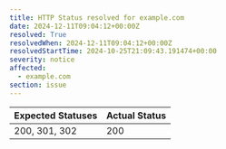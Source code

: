```yaml
---
title: HTTP Status resolved for example.com
date: 2024-12-11T09:04:12+00:00Z
resolved: True
resolvedWhen: 2024-12-11T09:04:12+00:00Z
resolvedStartTime: 2024-10-25T21:09:43.191474+00:00
severity: notice
affected:
  - example.com
section: issue
---
```


| Expected Statuses | Actual Status  |
|-------------------|----------------|
| 200, 301, 302 | 200 |
